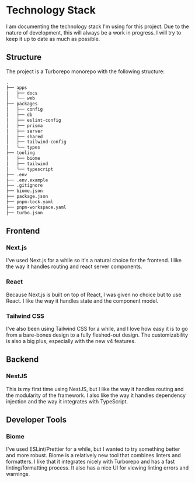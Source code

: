 # Technology Stack

I am documenting the technology stack I'm using for this project. Due to the nature of development, this will always be a work in progress. I will try to keep it up to date as much as possible.

## Structure

The project is a Turborepo monorepo with the following structure:

```bash
.
├── apps
│   ├── docs
│   └── web
├── packages
│   ├── config
│   ├── db
│   ├── eslint-config
│   ├── prisma
│   ├── server
│   ├── shared
│   ├── tailwind-config
│   └── types
├── tooling
│   ├── biome
│   ├── tailwind
│   └── typescript
├── .env
├── .env.example
├── .gitignore
├── biome.json
├── package.json
├── pnpm-lock.yaml
├── pnpm-workspace.yaml
├── turbo.json
```

## Frontend

### Next.js

I've used Next.js for a while so it's a natural choice for the frontend. I like the way it handles routing and react server components. 

### React

Because Next.js is built on top of React, I was given no choice but to use React. I like the way it handles state and the component model.

### Tailwind CSS

I've also been using Tailwind CSS for a while, and I love how easy it is to go from a bare-bones design to a fully fleshed-out design. The customizability is also a big plus, especially with the new v4 features.

## Backend

### NestJS

This is my first time using NestJS, but I like the way it handles routing and the modularity of the framework. I also like the way it handles dependency injection and the way it integrates with TypeScript.

## Developer Tools

### Biome

I've used ESLint/Prettier for a while, but I wanted to try something better and more robust. Biome is a relatively new tool that combines linters and formatters. I like that it integrates nicely with Turborepo and has a fast linting/formatting process. It also has a nice UI for viewing linting errors and warnings.

